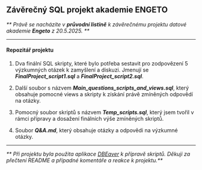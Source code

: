 ## Závěrečný SQL projekt akademie ENGETO





*\*\* Právě se nacházíte v **průvodní listině** k závěrečnému projektu datové akademie <b>Engeto</b> z 20.5.2025. \*\**





----------------





#### Repozitář projektu



1. Dva finální SQL skripty, které bylo potřeba sestavit pro zodpovězení 5 výzkumných otázek k zamyšlení a diskuzi. Jmenují se ***FinalProject\_script1.sql*** a ***FinalProject\_script2.sql***.
   
2. Další soubor s názvem ***Main\_questions\_scripts\_and\_views.sql***, který obsahuje pomocné views a skripty k získání       právě zmíněných odpovědí na otázky.
   
3. Pomocný soubor skriptů s názvem ***Temp\_scripts.sql***, který jsem tvořil v rámci přípravy a dosažení finálních výše zmíněných skriptů.
   
4. Soubor ***Q\&A.md***, který obsahuje otázky a odpovědi na výzkumné otázky.





----------------





*\*\* Při projektu byla použita aplikace* [*DBEaver*](https://dbeaver.io/) *k přípravě skriptů. Děkuji za přečtení README a případné komentáře a reakce k projektu.\*\**







